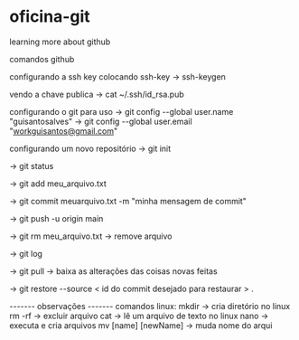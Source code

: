# oficina-git
learning more about github

comandos github

configurando a ssh key
colocando ssh-key
-> ssh-keygen

vendo a chave publica
-> cat ~/.ssh/id_rsa.pub

configurando o git para uso
-> git config --global user.name "guisantosalves"
-> git config --global user.email "workguisantos@gmail.com"

configurando um novo repositório
-> git init

-> git status

-> git add meu_arquivo.txt

-> git commit meuarquivo.txt -m "minha mensagem de commit"

-> git push -u origin main

-> git rm meu_arquivo.txt -> remove arquivo

-> git log

-> git pull -> baixa as alterações das coisas novas feitas

-> git restore --source < id do commit desejado para restaurar > .

------- observações -------
comandos linux:
mkdir -> cria diretório no linux
rm -rf -> excluir arquivo
cat -> lê um arquivo de texto no linux
nano -> executa e cria arquivos
mv [name] [newName] -> muda nome do arqui
